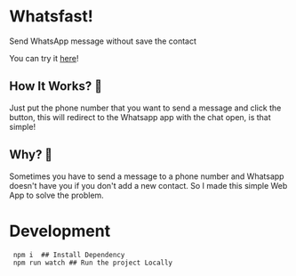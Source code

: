 # Whatsfast!

Send WhatsApp message without save the contact

You can try it [here](https://send-wsp-without-save.firebaseapp.com/)!


## How It Works? 🧐

Just put the phone number that you want to send a message and click the button, this will redirect to the Whatsapp app with the chat open, is that simple!

## Why? 🤔

Sometimes you have to send a message to a phone number and Whatsapp doesn't have you if you don't add a new contact. So I made this simple Web App to solve the problem.

# Development


```
 npm i  ## Install Dependency
 npm run watch ## Run the project Locally
 
 ```


